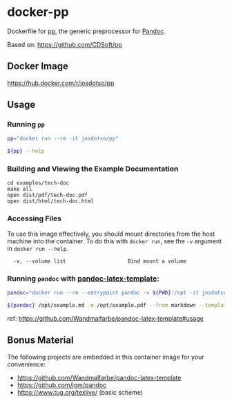 # docker-pp

Dockerfile for [pp](https://github.com/CDSoft/pp), the generic preprocessor for [Pandoc](https://www.pandoc.org/).

Based on: https://github.com/CDSoft/pp


## Docker Image

https://hub.docker.com/r/josdotso/pp


## Usage

### Running `pp`

```bash
pp="docker run --rm -it josdotso/pp"

${pp} --help
```

### Building and Viewing the Example Documentation

```
cd examples/tech-doc
make all
open dist/pdf/tech-doc.pdf
open dist/html/tech-doc.html
```

### Accessing Files

To use this image effectively, you should mount directories from the host machine into the container. To do this with `docker run`, see the `-v` argument in `docker run --help`.

```
  -v, --volume list                    Bind mount a volume
```

### Running `pandoc` with [pandoc-latex-template](https://github.com/Wandmalfarbe/pandoc-latex-template):

```bash
pandoc="docker run --rm --entrypoint pandoc -v ${PWD}:/opt -it josdotso/pp"

${pandoc} /opt/example.md -o /opt/example.pdf --from markdown --template eisvogel --listings
```

ref: https://github.com/Wandmalfarbe/pandoc-latex-template#usage


## Bonus Material

The following projects are embedded in this container image for your convenience:

* https://github.com/Wandmalfarbe/pandoc-latex-template
* https://github.com/jgm/pandoc
* https://www.tug.org/texlive/ (basic scheme)
